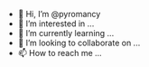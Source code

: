 - 👋 Hi, I’m @pyromancy
- 👀 I’m interested in ...
- 🌱 I’m currently learning ...
- 💞️ I’m looking to collaborate on ...
- 📫 How to reach me ...

<!---
pyromancy/pyromancy is a ✨ special ✨ repository because its `README.md` (this file) appears on your GitHub profile.
You can click the Preview link to take a look at your changes.
--->
